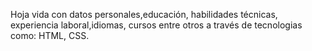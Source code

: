Hoja vida con datos personales,educación, habilidades técnicas, experiencia laboral,idiomas, cursos entre otros a través de tecnologias como: HTML, CSS.

